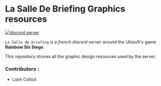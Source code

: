# La Salle De Briefing Graphics resources

[![discord server](https://img.shields.io/badge/discord-join%20the%20server-%235865F2?style=for-the-badge&logo=discord)](https://discord.gg/sdb)

`La Salle de briefing` is a *french discord server* around the Ubisoft's game **Rainbow Six Siege**.

This repository strores all the graphic design resources used by the server.

### Contributors :

- Liam Collod


